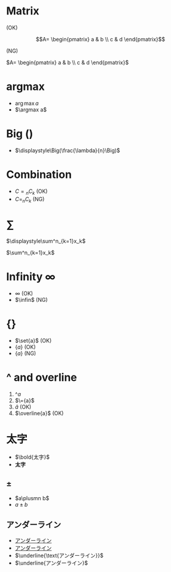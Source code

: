 # Matrix
(OK)

$$A=
\begin{pmatrix}
   a & b \\
   c & d
\end{pmatrix}$$

(NG)

$A=
\begin{pmatrix}
   a & b \\
   c & d
\end{pmatrix}$

# argmax
- $\arg\max a$
- $\argmax a$

# Big ()
- $\displaystyle\Big(\frac{\lambda}{n}\Big)$

# Combination

- $C={}_nC_k$ (OK)
- $C=_nC_k$ (NG)

# $\sum$

$\displaystyle\sum^n_{k=1}x_k$

$\sum^n_{k=1}x_k$

# Infinity $\infty$
- $\infty$ (OK)
- $\infin$ (NG)

# {}
- $\set{a}$ (OK)
- $\lbrace a \rbrace$ (OK)
- $\{a\}$ (NG)

# ^ and overline
1. $\^{a}$
2. $\={a}$
3. $\hat{a}$ (OK)
5. $\overline{a}$ (OK)

# 太字
- $\bold{太字}$
- $\boldsymbol{太字}$

## ±
- $a\plusmn b$
- $a\pm b$

## アンダーライン
- <ins>アンダーライン</ins>
- <u>アンダーライン</u>
- $\underline{\text{アンダーライン}}$
- $\underline{アンダーライン}$

